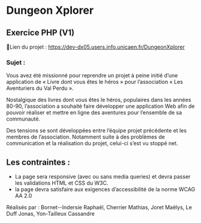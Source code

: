 # Dungeon Xplorer
## Exercice PHP (V1)

📝Lien du projet : https://dev-dx05.users.info.unicaen.fr/DungeonXplorer 

### Sujet : 
Vous avez été missionné pour reprendre un projet à peine initié d’une application de « Livre dont vous êtes le héros » pour l’association « Les Aventuriers du Val Perdu ».

Nostalgique des livres dont vous êtes le héros, populaires dans les années 80-90, l’association a souhaité faire développer une application Web afin de pouvoir réaliser et mettre en ligne des aventures pour l’ensemble de sa communauté. 

Des tensions se sont développées entre l’équipe projet précédente et les membres de l’association. Notamment suite à des problèmes de communication et la réalisation du projet, celui-ci s’est vu stoppé net.

## Les contraintes :
- La page sera responsive (avec ou sans media queries) et devra passer les validations HTML et CSS du W3C.
- la page devra satisfaire aux exigences d’accessibilité de la norme WCAG AA 2.0

Réalisés par :
Bornet--Indersie Raphaël, Cherrier Mathias, Joret Maëlys, Le Duff Jonas, Yon-Tailleux Cassandre
